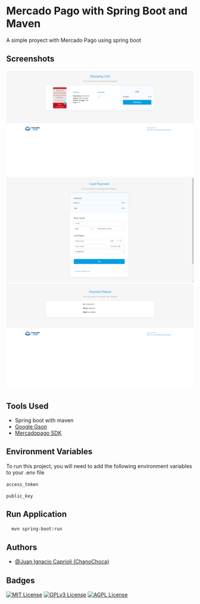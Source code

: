 
# Mercado Pago with Spring Boot and Maven

A simple proyect with Mercado Pago using spring boot

## Screenshots

![MercadoPago App](images/imagen1.png)
![MercadoPago App](images/imagen2.png)
![MercadoPago App](images/imagen3.png)


## Tools Used

- Spring boot with maven
- [Google Gson](https://mvnrepository.com/artifact/com.google.code.gson/gson)
- [Mercadopago SDK](https://mavenlibs.com/maven/dependency/com.mercadopago/sdk-java)


## Environment Variables

To run this project, you will need to add the following environment variables to your .env file

`access_token`

`public_key`


## Run Application

```bash
  mvn spring-boot:run
```

## Authors

- [@Juan Ignacio Caprioli (ChanoChoca)](https://github.com/ChanoChoca)


## Badges

[//]: # (Add badges from somewhere like: [shields.io]&#40;https://shields.io/&#41;)

[![MIT License](https://img.shields.io/badge/License-MIT-green.svg)](https://choosealicense.com/licenses/mit/)
[![GPLv3 License](https://img.shields.io/badge/License-GPL%20v3-yellow.svg)](https://opensource.org/licenses/)
[![AGPL License](https://img.shields.io/badge/license-AGPL-blue.svg)](http://www.gnu.org/licenses/agpl-3.0)
